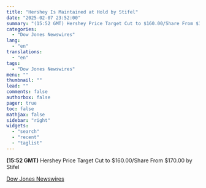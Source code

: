 ```yaml
---
title: "Hershey Is Maintained at Hold by Stifel"
date: "2025-02-07 23:52:00"
summary: "(15:52 GMT) Hershey Price Target Cut to $160.00/Share From $170.00 by Stifel"
categories:
  - "Dow Jones Newswires"
lang:
  - "en"
translations:
  - "en"
tags:
  - "Dow Jones Newswires"
menu: ""
thumbnail: ""
lead: ""
comments: false
authorbox: false
pager: true
toc: false
mathjax: false
sidebar: "right"
widgets:
  - "search"
  - "recent"
  - "taglist"
---
```


**(15:52 GMT)** Hershey Price Target Cut to $160.00/Share From $170.00 by Stifel

[Dow Jones Newswires](https://www.tradingview.com/news/DJN_DN20250207007781:0/)
